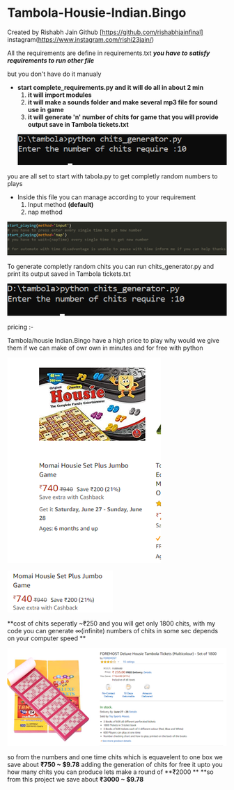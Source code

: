 # Tambola-Housie-Indian.Bingo
Created by Rishabh Jain Github [https://github.com/rishabhjainfinal] instagram(https://www.instagram.com/rishi23jain/)

All the requirements are define in requirements.txt
***you have to satisfy requirements to run other file***

but you don't have do it manualy

 - **start complete_requirements.py and it will do all in about 2 min**
    1. **it will import modules**
    2. **it will make a sounds folder and make several mp3 file for sound use in game**
    3. **it will generate 'n' number of chits for game that you will provide output save in Tambola tickets.txt**
    <p align="left">
         <img src=https://github.com/rishabhjainfinal/Tambola-Housie-Indian.Bingo/blob/master/readme%20requirement/chit%20generator.png >
   </p>
  

you are all set to start with tabola.py to get completly random numbers to plays
 - Inside this file you can manage according to your requirement 
    1. Input method **(default)**
    2. nap method
<p align="center">
  <img src=https://github.com/rishabhjainfinal/Tambola-Housie-Indian.Bingo/blob/master/readme%20requirement/info.png >
</p>

To generate completly random chits you can run chits_generator.py and print its output saved in Tambola tickets.txt
<p align="left">
     <img src=https://github.com/rishabhjainfinal/Tambola-Housie-Indian.Bingo/blob/master/readme%20requirement/chit%20generator.png >
</p>
  

pricing :-

Tambola/housie Indian.Bingo have a high price to play
why would we give them if we can make of owr own in minutes and for free with python

<p align="left">
  <img src=https://github.com/rishabhjainfinal/Tambola-Housie-Indian.Bingo/blob/master/readme%20requirement/Screenshot%20(42).png >
</p>

<p align="left">
  <img src=https://github.com/rishabhjainfinal/Tambola-Housie-Indian.Bingo/blob/master/readme%20requirement/cost.png>
</p>

**cost of chits seperatly ~₹250 
and you will get only 1800 chits,
with my code you can generate ∞(infinite) numbers of chits in some sec depends on your computer speed **
<p align="left">
  <img src=https://github.com/rishabhjainfinal/Tambola-Housie-Indian.Bingo/blob/master/readme%20requirement/Screenshot%20(45).png>
</p>


so from the numbers and one time chits which is equavelent to one box we save about **₹750 ~ $9.78**
adding the generation of chits for free it upto you how many chits you can produce lets make a round of **₹2000 **
**so from this project we save about **₹3000 ~ $9.78**

